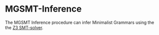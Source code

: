 # MGSMT-Inference

The MGSMT Inference procedure can infer Minimalist Grammars using the the [Z3 SMT-solver](https://github.com/Z3Prover/z3).
